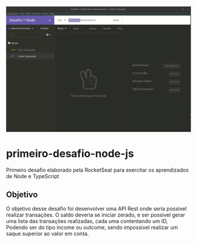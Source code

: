 ![desafio](desafio-node.gif)

# primeiro-desafio-node-js
Primeiro desafio elaborado pela RocketSeat para exercitar os aprendizados de Node e TypeScript
<h2>Objetivo</h2>
<p>O objetivo desse desafio foi desenvolver uma API Rest onde seria possivel realizar transações.
  O saldo deveria se iniciar zerado, e ser possivel gerar uma lista das transações realizadas, cada uma contentando um ID,
  Podendo ser do tipo income ou outcome, sendo impossivel realizar um saque superior ao valor em conta.
</p>
